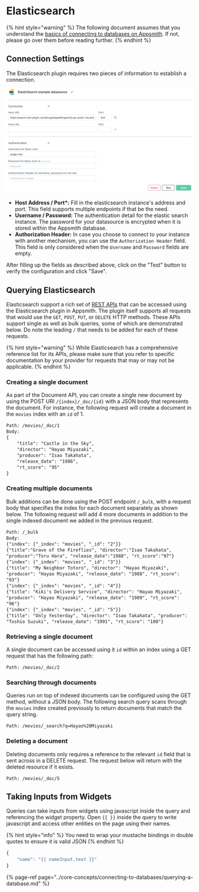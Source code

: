 # Elasticsearch

{% hint style="warning" %}
The following document assumes that you understand the [basics of connecting to databases on Appsmith](../core-concepts/connecting-to-databases/). If not, please go over them before reading further.
{% endhint %}

## Connection Settings

The Elasticsearch plugin requires two pieces of information to establish a connection.

![Click to expand](../.gitbook/assets/elasticsearch-datasource-form.png)

- **Host Address / Port\*:** Fill in the elasticsearch instance's address and port. This field supports multiple endpoints if that be the need.
- **Username / Password:** The authentication detail for the elastic search instance. The password for your datasource is encrypted when it is stored within the Appsmith database.
- **Authorization Header:** In case you choose to connect to your instance with another mechanism, you can use the `Authorization Header` field. This field is only considered when the `Username` and `Password` fields are empty.

After filling up the fields as described above, click on the "Test" button to verify the configuration and click "Save".

## Querying Elasticsearch

Elasticsearch support a rich set of [REST APIs](https://www.elastic.co/guide/en/elasticsearch/reference/current/rest-apis.html) that can be accessed using the Elasticsearch plugin in Appsmith. The plugin itself supports all requests that would use the `GET`, `POST`, `PUT`, or `DELETE` HTTP methods. These APIs support single as well as bulk queries, some of which are demonstrated below. Do note the leading `/` that needs to be added for each of these requests.

{% hint style="warning" %}
While Elasticsearch has a comprehensive reference list for its APIs, please make sure that you refer to specific documentation by your provider for requests that may or may not be applicable.
{% endhint %}

### Creating a single document

As part of the Document API, you can create a single new document by using the POST URI `/{index}/_doc/{id}` with a JSON body that represents the document. For instance, the following request will create a document in the `movies` index with an `id` of 1.

```
Path: /movies/_doc/1
Body:
{
    "title": "Castle in the Sky",
    "director": "Hayao Miyazaki",
    "producer": "Isao Takahata",
    "release_date": "1986",
    "rt_score": "95"
}
```

### Creating multiple documents

Bulk additions can be done using the POST endpoint `/_bulk`, with a request body that specifies the index for each document separately as shown below. The following request will add 4 more documents in addition to the single indexed document we added in the previous request.

```
Path: /_bulk
Body:
{"index": {"_index": "movies", "_id": "2"}}
{"title":"Grave of the Fireflies", "director":"Isao Takahata", "producer":"Toru Hara", "release_date":"1988", "rt_score":"97"}
{"index": {"_index": "movies", "_id": "3"}}
{"title": "My Neighbor Totoro", "director": "Hayao Miyazaki", "producer": "Hayao Miyazaki", "release_date": "1988", "rt_score": "93"}
{"index": {"_index": "movies", "_id": "4"}}
{"title": "Kiki's Delivery Service", "director": "Hayao Miyazaki", "producer": "Hayao Miyazaki", "release_date": "1989", "rt_score": "96"}
{"index": {"_index": "movies", "_id": "5"}}
{"title": "Only Yesterday", "director": "Isao Takahata", "producer": "Toshio Suzuki", "release_date": "1991", "rt_score": "100"}

```

### Retrieving a single document

A single document can be accessed using it `id` within an index using a GET request that has the following path:

```
Path: /movies/_doc/2
```

### Searching through documents

Queries run on top of indexed documents can be configured using the GET method, without a JSON body. The following search query scans through the `movies` index created previously to return documents that match the query string.

```
Path: /movies/_search?q=Hayao%20Miyazaki
```

### Deleting a document

Deleting documents only requires a reference to the relevant `id` field that is sent across in a DELETE request. The request below will return with the deleted resource if it exists.

```
Path: /movies/_doc/5
```

## Taking Inputs from Widgets

Queries can take inputs from widgets using javascript inside the query and referencing the widget property. Open `{{ }}` inside the query to write javascript and access other entities on the page using their names.

{% hint style="info" %}
You need to wrap your mustache bindings in double quotes to ensure it is valid JSON
{% endhint %}

```javascript
{
    "name": "{{ nameInput.text }}"
}
```

{% page-ref page="../core-concepts/connecting-to-databases/querying-a-database.md" %}
